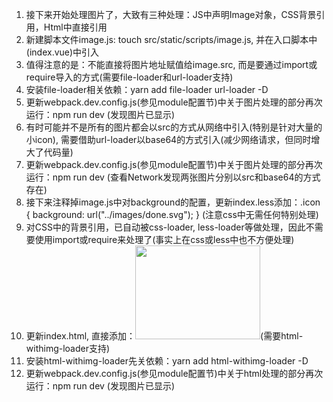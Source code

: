 1. 接下来开始处理图片了，大致有三种处理：JS中声明Image对象，CSS背景引用，Html中直接引用
2. 新建脚本文件image.js: touch src/static/scripts/image.js, 并在入口脚本中(index.vue)中引入
3. 值得注意的是：不能直接将图片地址赋值给image.src, 而是要通过import或require导入的方式(需要file-loader和url-loader支持)
4. 安装file-loader相关依赖：yarn add file-loader url-loader -D
5. 更新webpack.dev.config.js(参见module配置节)中关于图片处理的部分再次运行：npm run dev (发现图片已显示)
6. 有时可能并不是所有的图片都会以src的方式从网络中引入(特别是针对大量的小icon), 需要借助url-loader以base64的方式引入(减少网络请求，但同时增大了代码量)
7. 更新webpack.dev.config.js(参见module配置节)中关于图片处理的部分再次运行：npm run dev (查看Network发现两张图片分别以src和base64的方式存在)
8. 接下来注释掉image.js中对background的配置，更新index.less添加：.icon { background: url("../images/done.svg"); } (注意css中无需任何特别处理)
9. 对CSS中的背景引用，已自动被css-loader, less-loader等做处理，因此不需要使用import或require来处理了(事实上在css或less中也不方便处理)
10. 更新index.html, 直接添加：<img src="./src/static/images/demo.png" width="200" height="150"/>(需要html-withimg-loader支持)
11. 安装html-withimg-loader先关依赖：yarn add html-withimg-loader -D
12. 更新webpack.dev.config.js(参见module配置节)中关于html处理的部分再次运行：npm run dev (发现图片已显示)